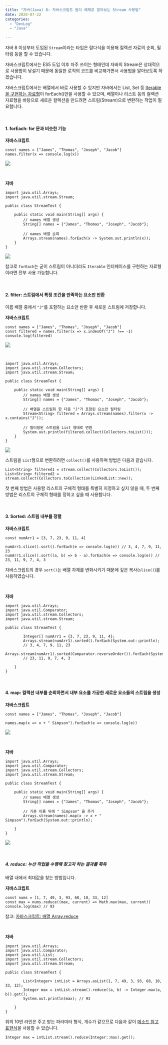 ```yaml
---
title: "자바(Java) 8: 자바스크립트 람다 예제로 알아보는 Stream 사용법"
date: 2020-07-22
categories: 
  - "DevLog"
  - "Java"

---
```


자바 8 이상부터 도입된 `Stream`이라는 타입은 람다식을 이용해 컬렉션 자료의 순회, 필터링 등을 할 수 있습니다.

자바스크립트에서는 ES5 도입 이후 자주 쓰이는 형태인데 자바의 Stream은 상대적으로 사용법이 낯설기 때문에 동일한 로직의 코드를 비교해가면서 사용법을 알아보도록 하겠습니다.

자바스크립트에서는 배열에서 바로 사용할 수 있지만 자바에서는 List, Set 등 [Iterable을 구현하는 자료형](https://docs.oracle.com/javase/8/docs/api/java/lang/Iterable.html)이 forEach()만을 사용할 수 있으며, 배열이나 리스트 등의 컬렉션 자료형을 바탕으로 새로운 컬렉션을 만드려면 스트림(Stream)으로 변환하는 작업이 필요합니다.

 

#### **1\. forEach: for 문과 비슷한 기능**

**자바스크립트**

```
const names = ["James", "Thomas", "Joseph", "Jacob"]
names.filter(x => console.log(x))
```

 ![](/assets/img/wp-content/uploads/2020/07/스크린샷-2020-07-22-오후-2.51.59.png)

 

**자바**

```
import java.util.Arrays;
import java.util.stream.Stream;

public class StreamTest {

    public static void main(String[] args) {
        // names 배열 생성
        String[] names = {"James", "Thomas", "Joseph", "Jacob"};

        // names 배열 순회
        Arrays.stream(names).forEach(x -> System.out.println(x));
    }
}

```

 ![](/assets/img/wp-content/uploads/2020/07/스크린샷-2020-07-22-오후-2.53.37.png)

참고로 `forEach`는 굳이 스트림이 아니더라도 `Iterable` 인터페이스를 구현하는 자료형이라면 전부 사용 가능합니다.

 

#### **2\. filter: 스트림에서 특정 조건을 만족하는 요소만 반환**

이름 배열 중에서 `"J"`를 포함하는 요소만 반환 후 새로운 스트림에 저장합니다.

**자바스크립트**

```
const names = ["James", "Thomas", "Joseph", "Jacob"]
const filtered = names.filter(x => x.indexOf("J") !== -1)
console.log(filtered)
```

 ![](/assets/img/wp-content/uploads/2020/07/스크린샷-2020-07-22-오후-5.55.54.png)

 

```
import java.util.Arrays;
import java.util.stream.Collectors;
import java.util.stream.Stream;

public class StreamTest {

    public static void main(String[] args) {
        // names 배열 생성
        String[] names = {"James", "Thomas", "Joseph", "Jacob"};

        // 배열을 스트림화 한 다음 "J"가 포함된 요소만 필터링
        Stream<String> filtered = Arrays.stream(names).filter(x -> x.contains("J"));

        // 필터링된 스트림을 List 형태로 변환
        System.out.println(filtered.collect(Collectors.toList()));
    }
}
```

 ![](/assets/img/wp-content/uploads/2020/07/스크린샷-2020-07-22-오후-5.50.33.png)

스트림을 `List`형으로 변환하려면 `collect()`를 사용하며 방법은 다음과 같습니다.

```
List<String> filtered1 = stream.collect(Collectors.toList());
List<String> filtered2 = stream.collect(Collectors.toCollection(LinkedList::new));
```

첫 번째 방법은 사용할 리스트의 구체적 형태를 특별히 지정하고 싶지 않을 때, 두 번째 방법은 리스트의 구체적 형태를 정하고 싶을 때 사용합니다.

 

#### **3\. Sorted: 스트림 내부를 정렬**

**자바스크립트**

```
const numArr1 = [3, 7, 23, 9, 11, 4]

numArr1.slice().sort().forEach(e => console.log(e)) // 3, 4, 7, 9, 11, 23
numArr1.slice().sort((a, b) => b - a).forEach(e => console.log(e)) // 23, 11, 9, 7, 4, 3
```

자바스크립트의 경우 `sort()`는 배열 자체를 변화시키기 때문에 깊은 복사(`slice()`)를 사용하였습니다.

 

**자바**

```
import java.util.Arrays;
import java.util.Comparator;
import java.util.stream.Collectors;
import java.util.stream.Stream;

public class StreamTest {

        Integer[] numArr1 = {3, 7, 23, 9, 11, 4};
        Arrays.stream(numArr1).sorted().forEach(System.out::println); 
        // 3, 4, 7, 9, 11, 23
        Arrays.stream(numArr1).sorted(Comparator.reverseOrder()).forEach(System.out::println); 
        // 23, 11, 9, 7, 4, 3

    }
}
```

 

#### **4\. map: 컬렉션 내부를 순회하면서 내부 요소를 가공한 새로운 요소들의 스트림을 생성**

**자바스크립트**

```
const names = ["James", "Thomas", "Joseph", "Jacob"]

names.map(x => x + " Simpson").forEach(e => console.log(e))
```

 ![](/assets/img/wp-content/uploads/2020/07/스크린샷-2020-07-22-오후-6.06.11.png)

 

**자바**

```
import java.util.Arrays;
import java.util.Comparator;
import java.util.stream.Collectors;
import java.util.stream.Stream;

public class StreamTest {

    public static void main(String[] args) {
        // names 배열 생성
        String[] names = {"James", "Thomas", "Joseph", "Jacob"};

        // 기존 이름 뒤에 " Simpson" 을 추가
        Arrays.stream(names).map(x -> x + " Simpson").forEach(System.out::println);

    }
}

```

 ![](/assets/img/wp-content/uploads/2020/07/스크린샷-2020-07-22-오후-6.08.39.png)

 

##### **4\. reduce: 누산 작업을 수행해 찾고자 하는 결과를 획득**

배열 내에서 최대값을 찾는 방법입니다.

**자바스크립트**

```
const nums = [1, 7, 49, 3, 93, 68, 10, 33, 12]
const max = nums.reduce((max, current) => Math.max(max, current))
console.log(max) // 93
```

참고: [자바스크립트: 배열 Array.reduce](http://yoonbumtae.com/?p=2496)

 

**자바**

```
import java.util.Arrays;
import java.util.Comparator;
import java.util.List;
import java.util.stream.Collectors;
import java.util.stream.Stream;

public class StreamTest {

        List<Integer> intList = Arrays.asList(1, 7, 49, 3, 93, 68, 10, 33, 12);
        Integer max = intList.stream().reduce((a, b) -> Integer.max(a, b)).get();
        System.out.println(max); // 93

    }
}
```

위의 10번 라인은 주고 받는 파라미터 형식, 개수가 같으므로 다음과 같이 [메소드 참고 표현식](http://yoonbumtae.com/?p=2776)을 사용할 수 있습니다.

```
Integer max = intList.stream().reduce(Integer::max).get();

```
